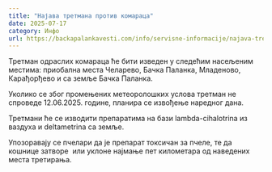 ```yaml
---
title: "Најава третмана против комараца"
date: 2025-07-17
category: Инфо
url: https://backapalankavesti.com/info/servisne-informacije/najava-tretmana-protiv-komaraca-2/
---
```


Третман одраслих комараца ће бити изведен у следећим насељеним местима: приобална места Челарево, Бачка Паланка, Младеново, Карађорђево и са земље Бачка Паланка.

Уколико се због промењених метеоролошких услова третман не спроведе 12.06.2025. године, планира се извођење наредног дана.

Третмани ће се изводити препаратима на бази lambda-cihalotrina из ваздуха и deltametrina са земље.

Упозоравају се пчелари да је препарат токсичан за пчеле, те да кошнице затворе  или уклоне најмање пет километара од наведених места третирања.
